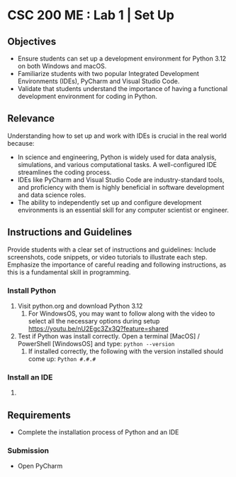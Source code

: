 # CSC 200 ME : Lab 1 | Set Up

## Objectives

- Ensure students can set up a development environment for Python 3.12 on both Windows and macOS.
- Familiarize students with two popular Integrated Development Environments (IDEs), PyCharm and Visual Studio Code.
- Validate that students understand the importance of having a functional development environment for coding in Python.

## Relevance

Understanding how to set up and work with IDEs is crucial in the real world because:

- In science and engineering, Python is widely used for data analysis, simulations, and various computational tasks. A well-configured IDE streamlines the coding process.
- IDEs like PyCharm and Visual Studio Code are industry-standard tools, and proficiency with them is highly beneficial in software development and data science roles.
- The ability to independently set up and configure development environments is an essential skill for any computer scientist or engineer.

## Instructions and Guidelines

<!-- TODO : Rewrite all this -->
Provide students with a clear set of instructions and guidelines:
Include screenshots, code snippets, or video tutorials to illustrate each step.
Emphasize the importance of careful reading and following instructions, as this is a fundamental skill in programming.

### Install Python

1) Visit python.org and download Python 3.12
    1) For WindowsOS, you may want to follow along with the video to select all the necessary options during setup https://youtu.be/nU2Egc3Zx3Q?feature=shared
2) Test if Python was install correctly. Open a terminal [MacOS] / PowerShell [WindowsOS] and type: `python --version`
    1) If installed correctly, the following with the version installed should come up: `Python #.#.#`

### Install an IDE

1)


## Requirements

- Complete the installation process of Python and an IDE

### Submission

- Open PyCharm